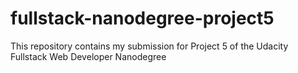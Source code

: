 # fullstack-nanodegree-project5
This repository contains my submission for Project 5 of the Udacity Fullstack Web Developer Nanodegree
